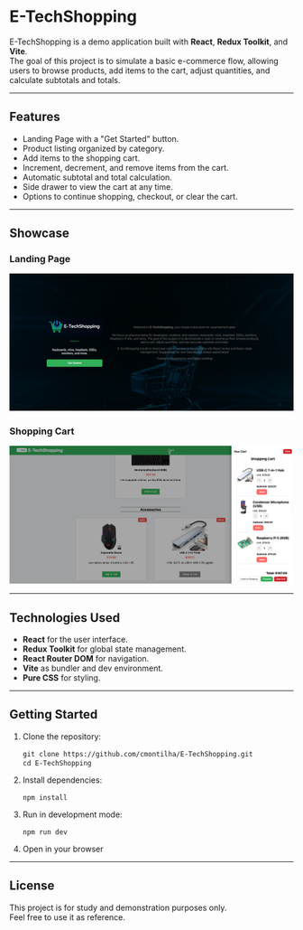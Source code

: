 # E-TechShopping

E-TechShopping is a demo application built with **React**, **Redux Toolkit**, and **Vite**.  
The goal of this project is to simulate a basic e-commerce flow, allowing users to browse products, add items to the cart, adjust quantities, and calculate subtotals and totals.

---

## Features

- Landing Page with a "Get Started" button.
- Product listing organized by category.
- Add items to the shopping cart.
- Increment, decrement, and remove items from the cart.
- Automatic subtotal and total calculation.
- Side drawer to view the cart at any time.
- Options to continue shopping, checkout, or clear the cart.

---

## Showcase

### Landing Page
<img src="./src/assets/readmeimage1.png" alt="Landing Page" width="700"/>

### Shopping Cart
<img src="./src/assets/readmeimage2.png" alt="Shopping Cart" width="700"/>

---

## Technologies Used

- **React** for the user interface.
- **Redux Toolkit** for global state management.
- **React Router DOM** for navigation.
- **Vite** as bundler and dev environment.
- **Pure CSS** for styling.

---

## Getting Started

1. Clone the repository:
   ```
   git clone https://github.com/cmontilha/E-TechShopping.git
   cd E-TechShopping
    ```
2. Install dependencies:
    ```
   npm install
    ```
3. Run in development mode:
     ```
   npm run dev
    ```
4. Open in your browser


---

## License

This project is for study and demonstration purposes only.  
Feel free to use it as reference. 

